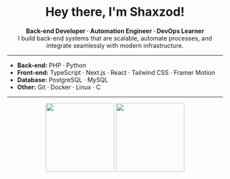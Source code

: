 <h1 align="center">Hey there, I'm Shaxzod!</h1>
<p align="center">
  <strong>Back-end Developer · Automation Engineer · DevOps Learner</strong><br>
  I build back-end systems that are scalable, automate processes, and integrate seamlessly with modern infrastructure.
</p>

<hr />

- **Back-end:** PHP · Python  
- **Front-end:** TypeScript · Next.js · React · Tailwind CSS · Framer Motion  
- **Database:** PostgreSQL · MySQL  
- **Other:** Git · Docker · Linux · C

---

<div align="center">
  <img src="https://github-readme-stats.vercel.app/api?username=yourshaxzod&show_icons=true&theme=graywhite&hide_title=false" height="160" />
  <img src="https://github-readme-streak-stats.herokuapp.com?user=yourshaxzod&theme=graywhite&hide_border=false" height="160" />
</div>
